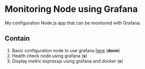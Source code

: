 # **Monitoring Node using Grafana**

My configuration Node.js app that can be monitored with Grafana.

## **Contain**

1. Basic configuration node to use grafana [here](./basic-node-grafana) (**done**)
2. Health check node using grafana (**x**)
3. Display metric expressjs using grafana and docker (**x**)
